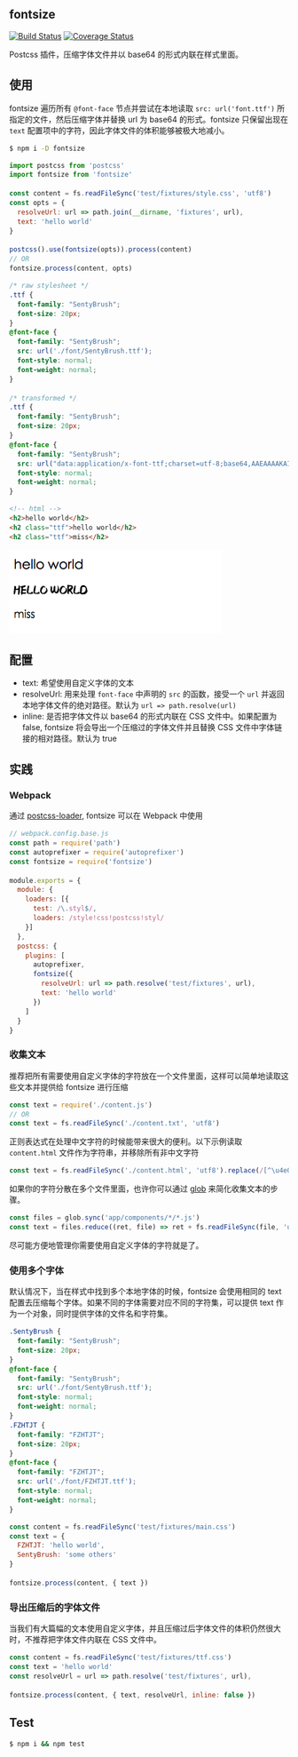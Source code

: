 ## fontsize

[![Build Status](https://travis-ci.org/cupools/fontsize.svg?branch=master)](https://travis-ci.org/cupools/fontsize) [![Coverage Status](https://coveralls.io/repos/github/cupools/fontsize/badge.svg?branch=master)](https://coveralls.io/github/cupools/fontsize?branch=master)

Postcss 插件，压缩字体文件并以 base64 的形式内联在样式里面。

## 使用

fontsize 遍历所有 `@font-face` 节点并尝试在本地读取 `src: url('font.ttf')` 所指定的文件，然后压缩字体并替换 url 为 base64 的形式。fontsize 只保留出现在 `text` 配置项中的字符，因此字体文件的体积能够被极大地减小。

```bash
$ npm i -D fontsize
```

```js
import postcss from 'postcss'
import fontsize from 'fontsize'

const content = fs.readFileSync('test/fixtures/style.css', 'utf8')
const opts = {
  resolveUrl: url => path.join(__dirname, 'fixtures', url),
  text: 'hello world'
}

postcss().use(fontsize(opts)).process(content)
// OR
fontsize.process(content, opts)
```

```css
/* raw stylesheet */
.ttf {
  font-family: "SentyBrush";
  font-size: 20px;
}
@font-face {
  font-family: "SentyBrush";
  src: url('./font/SentyBrush.ttf');
  font-style: normal;
  font-weight: normal;
}

/* transformed */
.ttf {
  font-family: "SentyBrush";
  font-size: 20px;
}
@font-face {
  font-family: "SentyBrush";
  src: url("data:application/x-font-ttf;charset=utf-8;base64,AAEAAAAKAIAAAwAgT1MvMkHQFusAAACsAAA...");
  font-style: normal;
  font-weight: normal;
}
```

```html
<!-- html -->
<h2>hello world</h2>
<h2 class="ttf">hello world</h2>
<h2 class="ttf">miss</h2>
```

![example](docs/example.png)

## 配置

- text: 希望使用自定义字体的文本
- resolveUrl: 用来处理 `font-face` 中声明的 `src` 的函数，接受一个 `url` 并返回本地字体文件的绝对路径。默认为 `url => path.resolve(url)`
- inline: 是否把字体文件以 base64 的形式内联在 CSS 文件中。如果配置为 false, fontsize 将会导出一个压缩过的字体文件并且替换 CSS 文件中字体链接的相对路径。默认为 true

## 实践

### Webpack

通过 [postcss-loader][], fontsize 可以在 Webpack 中使用

```js
// webpack.config.base.js
const path = require('path')
const autoprefixer = require('autoprefixer')
const fontsize = require('fontsize')

module.exports = {
  module: {
    loaders: [{
      test: /\.styl$/,
      loaders: /style!css!postcss!styl/
    }]
  },
  postcss: {
    plugins: [
      autoprefixer,
      fontsize({
        resolveUrl: url => path.resolve('test/fixtures', url),
        text: 'hello world'
      })
    ]
  }
}
```

### 收集文本

推荐把所有需要使用自定义字体的字符放在一个文件里面，这样可以简单地读取这些文本并提供给 fontsize 进行压缩

```js
const text = require('./content.js')
// OR
const text = fs.readFileSync('./content.txt', 'utf8')
```

正则表达式在处理中文字符的时候能带来很大的便利。以下示例读取 `content.html` 文件作为字符串，并移除所有非中文字符

```js
const text = fs.readFileSync('./content.html', 'utf8').replace(/[^\u4e00-\u9fa5]/g, '')
```

如果你的字符分散在多个文件里面，也许你可以通过 [glob][] 来简化收集文本的步骤。

```js
const files = glob.sync('app/components/*/*.js')
const text = files.reduce((ret, file) => ret + fs.readFileSync(file, 'utf8'), '')
```

尽可能方便地管理你需要使用自定义字体的字符就是了。

### 使用多个字体

默认情况下，当在样式中找到多个本地字体的时候，fontsize 会使用相同的 text 配置去压缩每个字体。如果不同的字体需要对应不同的字符集，可以提供 text 作为一个对象，同时提供字体的文件名和字符集。

```css
.SentyBrush {
  font-family: "SentyBrush";
  font-size: 20px;
}
@font-face {
  font-family: "SentyBrush";
  src: url('./font/SentyBrush.ttf');
  font-style: normal;
  font-weight: normal;
}
.FZHTJT {
  font-family: "FZHTJT";
  font-size: 20px;
}
@font-face {
  font-family: "FZHTJT";
  src: url('./font/FZHTJT.ttf');
  font-style: normal;
  font-weight: normal;
}
```

```js
const content = fs.readFileSync('test/fixtures/main.css')
const text = {
  FZHTJT: 'hello world',
  SentyBrush: 'some others'
}

fontsize.process(content, { text })
```

### 导出压缩后的字体文件
当我们有大篇幅的文本使用自定义字体，并且压缩过后字体文件的体积仍然很大时，不推荐把字体文件内联在 CSS 文件中。

```js
const content = fs.readFileSync('test/fixtures/ttf.css')
const text = 'hello world'
const resolveUrl = url => path.resolve('test/fixtures', url),

fontsize.process(content, { text, resolveUrl, inline: false })
```

## Test

```bash
$ npm i && npm test
```

[postcss-loader]: https://github.com/postcss/postcss-loader
[glob]: https://github.com/isaacs/node-glob

